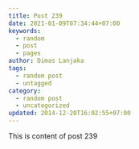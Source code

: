 ```yaml
---
title: Post 239
date: 2021-01-09T07:34:44+07:00
keywords:
  - random
  - post
  - pages
author: Dimas Lanjaka
tags:
  - random post
  - untagged
category:
  - random post
  - uncategorized
updated: 2014-12-20T16:02:55+07:00
---
```

This is content of post 239